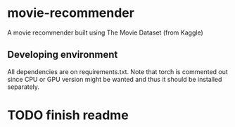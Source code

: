 # movie-recommender
A movie recommender built using The Movie Dataset (from Kaggle)


## Developing environment

All dependencies are on requirements.txt. Note that torch is commented out since CPU or GPU version might be wanted and thus it should be installed separately.

# TODO finish readme